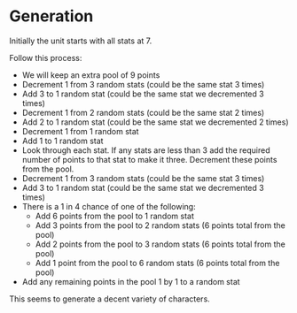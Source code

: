 # Generation  

Initially the unit starts with all stats at 7.  

Follow this process:  
- We will keep an extra pool of 9 points
- Decrement 1 from 3 random stats (could be the same stat 3 times)
- Add 3 to 1 random stat (could be the same stat we decremented 3 times) 
- Decrement 1 from 2 random stats (could be the same stat 2 times)  
- Add 2 to 1 random stat (could be the same stat we decremented 2 times)  
- Decrement 1 from 1 random stat
- Add 1 to 1 random stat 
- Look through each stat.  If any stats are less than 3 add the required number of points to that stat to make it three.  Decrement these points from the pool.  
- Decrement 1 from 3 random stats (could be the same stat 3 times)  
- Add 3 to 1 random stat (could be the same stat we decremented 3 times)  
- There is a 1 in 4 chance of one of the following:
  - Add 6 points from the pool to 1 random stat 
  - Add 3 points from the pool to 2 random stats (6 points total from the pool)  
  - Add 2 points from the pool to 3 random stats (6 points total from the pool)  
  - Add 1 point from the pool to 6 random stats (6 points total from the pool)
- Add any remaining points in the pool 1 by 1 to a random stat

This seems to generate a decent variety of characters.  
